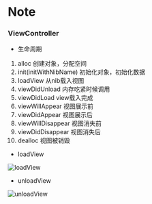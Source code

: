 # Note

### ViewController

* 生命周期

1. alloc 创建对象，分配空间
2. init(initWithNibName) 初始化对象，初始化数据
3. loadView 从nib载入视图
4. viewDidUnload 内存吃紧时候调用
5. viewDidLoad view载入完成
6. viewWillAppear 视图展示前
7. viewDidAppear 视图展示后
8. viewWillDisappear 视图消失前
9. viewDidDisappear 视图消失后
10. dealloc 视图被销毁

* loadView

![loadView](http://img.blog.csdn.net/20130621105945796?watermark/2/text/aHR0cDovL2Jsb2cuY3Nkbi5uZXQveHl6X2xtbg==/font/5a6L5L2T/fontsize/400/fill/I0JBQkFCMA==/dissolve/70/gravity/Center)

* unloadView

![unloadView](http://img.blog.csdn.net/20130621105956156?watermark/2/text/aHR0cDovL2Jsb2cuY3Nkbi5uZXQveHl6X2xtbg==/font/5a6L5L2T/fontsize/400/fill/I0JBQkFCMA==/dissolve/70/gravity/Center)

